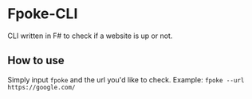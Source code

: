 # Fpoke-CLI
CLI written in F# to check if a website is up or not.

## How to use
Simply input  `fpoke` and the url you'd like to check.
Example:
 `fpoke --url https://google.com/`
